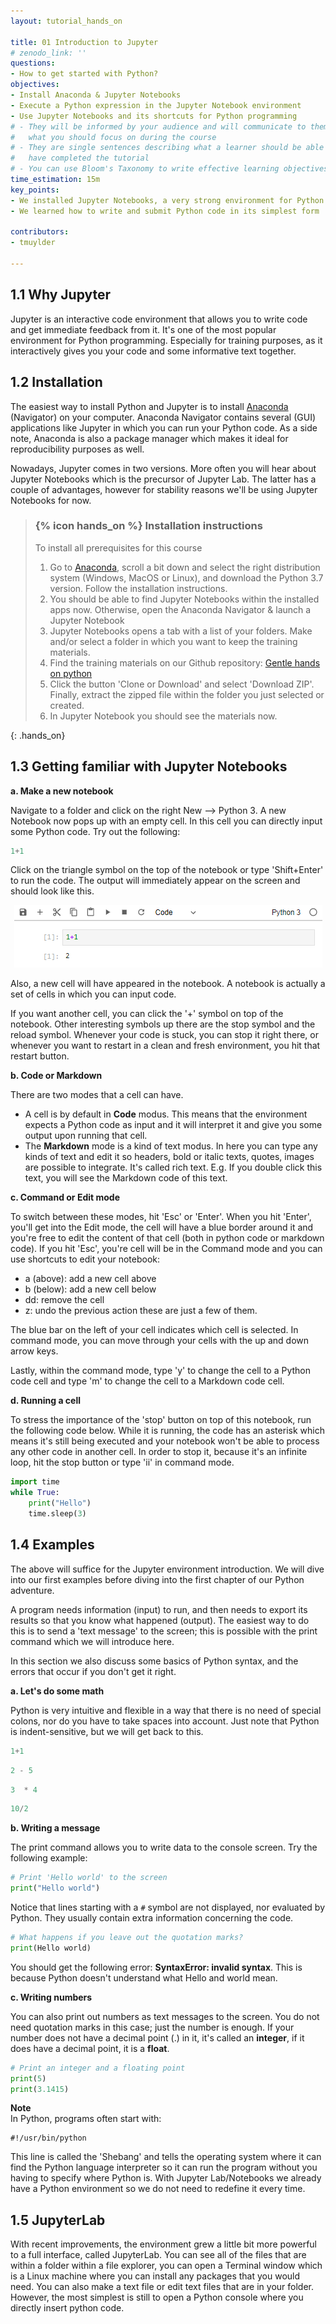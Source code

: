 ```yaml
---
layout: tutorial_hands_on

title: 01 Introduction to Jupyter 
# zenodo_link: ''
questions:
- How to get started with Python? 
objectives:
- Install Anaconda & Jupyter Notebooks
- Execute a Python expression in the Jupyter Notebook environment 
- Use Jupyter Notebooks and its shortcuts for Python programming
# - They will be informed by your audience and will communicate to them and to yourself
#   what you should focus on during the course
# - They are single sentences describing what a learner should be able to do once they
#   have completed the tutorial
# - You can use Bloom's Taxonomy to write effective learning objectives
time_estimation: 15m
key_points:
- We installed Jupyter Notebooks, a very strong environment for Python programming
- We learned how to write and submit Python code in its simplest form

contributors:
- tmuylder

---
```


## 1.1 Why Jupyter
Jupyter is an interactive code environment that allows you to write code and get immediate feedback from it. It's one of the most popular environment for Python programming. Especially for training purposes, as it interactively gives you your code and some informative text together. 

## 1.2 Installation
The easiest way to install Python and Jupyter is to install [Anaconda](https://docs.anaconda.com/anaconda/install/) (Navigator) on your computer. Anaconda Navigator contains several (GUI) applications like Jupyter in which you can run your Python code. As a side note, Anaconda is also a package manager which makes it ideal for reproducibility purposes as well. 

Nowadays, Jupyter comes in two versions. More often you will hear about Jupyter Notebooks which is the precursor of Jupyter Lab. The latter has a couple of advantages, however for stability reasons we'll be using Jupyter Notebooks for now. 

> ### {% icon hands_on %} Installation instructions
>
> To install all prerequisites for this course 
> 1. Go to [Anaconda](https://www.anaconda.com/distribution/), scroll a bit down and select the right distribution system (Windows, MacOS or Linux), and download the Python 3.7 version. Follow the installation instructions.  
> 2. You should be able to find Jupyter Notebooks within the installed apps now. Otherwise, open the Anaconda Navigator & launch a Jupyter Notebook
> 3. Jupyter Notebooks opens a tab with a list of your folders. Make and/or select a folder in which you want to keep the training materials.
> 4. Find the training materials on our Github repository: [Gentle hands on python](https://github.com/vibbits/gentle-hands-on-python)
> 5. Click the button 'Clone or Download' and select 'Download ZIP'. Finally, extract the zipped file within the folder you just selected or created. 
> 6. In Jupyter Notebook you should see the materials now. 
>
{: .hands_on}


## 1.3 Getting familiar with Jupyter Notebooks

**a. Make a new notebook**  

Navigate to a folder and click on the right New --> Python 3. A new Notebook now pops up with an empty cell. In this cell you can directly input some Python code. Try out the following: 

```python
1+1
```

Click on the triangle symbol on the top of the notebook or type 'Shift+Enter' to run the code. The output will immediately appear on the screen and should look like this. 
<center><img src="../../images/cells.PNG" /></center>

Also, a new cell will have appeared in the notebook. A notebook is actually a set of cells in which you can input code. 

If you want another cell, you can click the '+' symbol on top of the notebook. Other interesting symbols up there are the stop symbol and the reload symbol. Whenever your code is stuck, you can stop it right there, or whenever you want to restart in a clean and fresh environment, you hit that restart button. 

**b. Code or Markdown**

There are two modes that a cell can have. 
- A cell is by default in **Code** modus. This means that the environment expects a Python code as input and it will interpret it and give you some output upon running that cell.
- The **Markdown** mode is a kind of text modus. In here you can type any kinds of text and edit it so headers, bold or italic texts, quotes, images are possible to integrate. It's called rich text. E.g. If you double click this text, you will see the Markdown code of this text. 

**c. Command or Edit mode**

To switch between these modes, hit 'Esc' or 'Enter'. When you hit 'Enter', you'll get into the Edit mode, the cell will have a blue border around it and you're free to edit the content of that cell (both in python code or markdown code). If you hit 'Esc', you're cell will be in the Command mode and you can use shortcuts to edit your notebook:
- a (above): add a new cell above
- b (below): add a new cell below
- dd: remove the cell
- z: undo the previous action
these are just a few of them. 

The blue bar on the left of your cell indicates which cell is selected. In command mode, you can move through your cells with the up and down arrow keys. 

Lastly, within the command mode, type 'y' to change the cell to a Python code cell and type 'm' to change the cell to a Markdown code cell. 

**d. Running a cell**

To stress the importance of the 'stop' button on top of this notebook, run the following code below. While it is running, the code has an asterisk which means it's still being executed and your notebook won't be able to process any other code in another cell. In order to stop it, because it's an infinite loop, hit the stop button or type 'ii' in command mode. 


```python
import time
while True:
    print("Hello")
    time.sleep(3)
```

## 1.4 Examples
The above will suffice for the Jupyter environment introduction. We will dive into our first examples before diving into the first chapter of our Python adventure. 

A program needs information (input) to run, and then needs to export its results so that you know what happened (output). The easiest way to do this is to send a 'text message' to the screen; this is possible with the print command which we will introduce here.

In this section we also discuss some basics of Python syntax, and the errors that occur if you don't get it right.

**a. Let's do some math**

Python is very intuitive and flexible in a way that there is no need of special colons, nor do you have to take spaces into account. Just note that Python is indent-sensitive, but we will get back to this. 


```python
1+1
```


```python
2 - 5
```


```python
3  * 4
```


```python
10/2
```

**b. Writing a message**  

The print command allows you to write data to the console screen. Try the following example:


```python
# Print 'Hello world' to the screen
print("Hello world")
```

Notice that lines starting with a `#` symbol are not displayed, nor evaluated by Python. They usually contain extra information concerning the code. 


```python
# What happens if you leave out the quotation marks? 
print(Hello world)
```

You should get the following error: **SyntaxError: invalid syntax**. This is because Python doesn't understand what Hello and world mean.

**c. Writing numbers**

You can also print out numbers as text messages to the screen. You do not need quotation marks in this case; just the number is enough. If your number does not have a decimal point (.) in it, it's called an **integer**, if it does have a decimal point, it is a **float**. 


```python
# Print an integer and a floating point 
print(5)
print(3.1415)
```

**Note**  
In Python, programs often start with:
```
#!/usr/bin/python
```
This line is called the 'Shebang' and tells the operating system where it can find the Python language interpreter so it can run the program without you having to specify where Python is. With Jupyter Lab/Notebooks we already have a Python environment so we do not need to redefine it every time. 

## 1.5 JupyterLab

With recent improvements, the environment grew a little bit more powerful to a full interface, called JupyterLab. You can see all of the files that are within a folder within a file explorer, you can open a Terminal window which is a Linux machine where you can install any packages that you would need. You can also make a text file or edit text files that are in your folder. However, the most simplest is still to open a Python console where you directly insert python code. 

